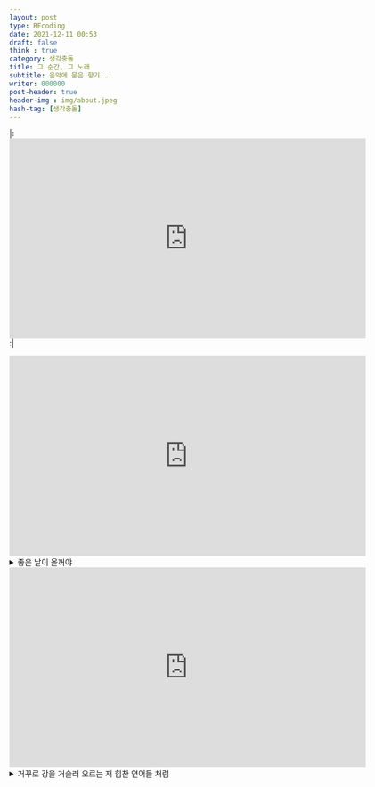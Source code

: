 ```yaml
---
layout: post
type: REcoding
date: 2021-12-11 00:53
draft: false
think : true
category: 생각충돌
title: 그 순간, 그 노래
subtitle: 음악에 묻은 향기...
writer: 000000
post-header: true
header-img : img/about.jpeg
hash-tag: [생각충돌]
---
```

|:<iframe width="640" height="360" src="https://www.youtube.com/embed/5zM8HW3qA7A" frameborder="0" allow= "autoplay; encrypted-media" allowfullscreen></iframe>:|

<iframe width="640" height="360" src="https://www.youtube.com/embed/5zM8HW3qA7A" 
frameborder="0" allow= "autoplay; encrypted-media" allowfullscreen></iframe>
<details>
<summary> 좋은 날이 올꺼야</summary>
<div markdown="1">       

걱정말아요 그대 반드시 이유가 있겠지

실패하더라도 실망하지말고 인생 다시 살어

좋은날이 올거야

겁이나나요 그대 이제껏처럼 용기를 내

넘어지더라도 툭툭털고 일어나서 다시걸어

좋은날이 올거야

까만 밤을 지나야 해가 뜨듯이

차디찬 겨울지나야 봄이 오듯이

고통의 시간을 지나

그래 보자 누가 이기나

끝내 좋은날이 온다

반드시 그때까지 버텨

인생 개기는거야 동아줄에 붙어

인생 모르는거야

만약 비범 하지않다면

비겁 이라도 할수밖에

원래 그렇고 그래

인생 더러운거야

남을 탓하지마 모두 다 내 선택이었어

허나 자책하지마 이게 나의 최선이었어

정답인줄 알았지만 오답이었어

선택만이 있을뿐 빌어먹을 인생엔 정답이 없어

반복되는 시행착오

죽을듯이 숨이 턱에차고

죽기직전에 결승선을 통과하고

밀물과 썰물 인생은 파도

걱정말아요 그대 반드시 이유가 있겠지

실패하더라도 실망하지말고 인생 다시 살어

좋은날이 올거야

겁이나나요 그대 이제껏처럼 용기를 내

넘어지더라도 툭툭털고 일어나서 다시걸어

좋은날이 올거야

좋은날이 올거야

잘 될려고 이러는거야

좋은날이 올거야

인생 우는만큼 웃는거야

비가 내리고나야 땅이 굳듯이

한참을 달리고나야 땀이 나듯이

열매엔 댓가가 있다

그래 옛다 맘대로 해봐

결국 질긴 놈이 이긴다 반드시

노력하는 놈은 즐기는 놈 절대 못이겨

즐기는 놈은 미친놈을 절대 못이겨

사실 반칙과 오심도 게임의 일부

미친세상 혼자 멀쩡하면 못버텨

나이 먹으면 먹을수록 해야하는건 조심

세상을 알면 알수록 멀어져가는 건 초심

생각이 너무 많아진 내 꼬라지는 소심

내가 겁날까봐 겁이나 점점 희미해지는 소신

욕심은 한도 끝도 없지

육신은 세월 앞에 장사없지

어떻게 사는게 잘사는건지

행복하고 싶은데 그게 뭔지

걱정말아요 그대 반드시 이유가 있겠지

실패하더라도 실망하지말고 인생 다시 살어

좋은날이 올거야

겁이나나요 그대 이제껏처럼 용기를 내

넘어지더라도 툭툭털고 일어나서 다시걸어

좋은날이 올거야

좋은날이 올거야

잘 될려고 이러는거야

좋은날이 올거야

인생 우는 만큼 웃는거야

</div>
</details>

<!-- 다음 내용 -->

<iframe width="640" height="360" src="https://www.youtube.com/embed/v4u8N3Ik1F4" 
frameborder="0" allow= "autoplay; encrypted-media" allowfullscreen></iframe>

<details>
<summary> 거꾸로 강을 거슬러 오르는 저 힘찬 연어들 처럼 </summary>
<div markdown="1">

흐르는 강물을 거꾸로 거슬러 오르는 연어들의

도무지 알 수 없는 그들만의 신비한 이유처럼

그 언제서 부터인가 걸어 걸어 걸어 오는 이 길

앞으로 얼마나 더 많이 가야만 하는지

여러 갈래길중 만약에 이 길이 내가 걸어 가고 있는

돌아서 갈 수밖에 없는 꼬부라진 길 일지라도

딱딱 해지는 발바닥 걸어 걸어 걸어 가다보면 저 넓은

꽃밭에 누워서 난 쉴수 있겠지

여러 갈래길중 만약에 이길이 내가 걸어가고 있는

막막한 어둠으로 별빛조차 없는 길 일지라도

포기할순 없는거야 걸어 걸어 걸어 가다보면 뜨겁게

날 위해 부서진 햇살을 보겠지

그래도 나에겐 너무나도 많은 축복이란걸 알아

수없이 많은 걸어 가야할 내 앞길이 있지 않나

그래 다시 가다보면 걸어 걸어 걸어 가다보면

어느날 그 모든 일들을 감사해 하겠지

보이지도 않는 끝 지친어깨 떨구고 한숨짓는

그대 두려워 말아요 거꾸로 강을 거슬러 오르는

저 힘찬 연어들처럼 걸어가다 보면 걸어가다 보면...

</div>
</details>